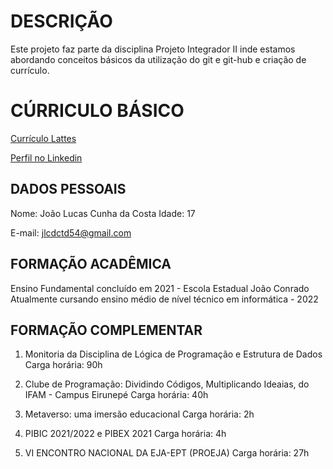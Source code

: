 # DESCRIÇÃO

Este projeto faz parte da disciplina Projeto Integrador II inde estamos abordando conceitos básicos da utilização do git e git-hub e criação de currículo.

# CÚRRICULO BÁSICO

[Currículo Lattes](http://lattes.cnpq.br/2827259245658917)

[Perfil no Linkedin](www.linkedin.com/in/joão-lucas-cunha-da-costa-899b682bb)

## DADOS PESSOAIS

Nome: João Lucas Cunha da Costa
Idade: 17

E-mail: jlcdctd54@gmail.com

## FORMAÇÃO ACADÊMICA

Ensino Fundamental concluído em 2021 - Escola Estadual João Conrado
Atualmente cursando ensino médio de nível técnico em informática - 2022

## FORMAÇÃO COMPLEMENTAR

1. Monitoria da Disciplina de Lógica de Programação e Estrutura de Dados
Carga horária: 90h

2. Clube de Programação: Dividindo Códigos, Multiplicando Ideaias, do IFAM - Campus Eirunepé
Carga horária: 40h

3. Metaverso: uma imersão educacional
Carga horária: 2h

4. PIBIC 2021/2022 e PIBEX 2021
Carga horária: 4h

5. VI ENCONTRO NACIONAL DA EJA-EPT (PROEJA)
Carga horária: 27h
